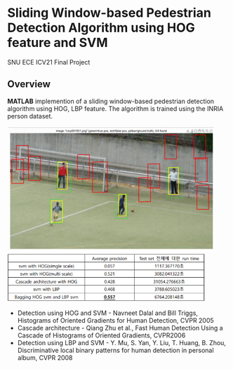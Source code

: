 # Sliding Window-based Pedestrian Detection Algorithm using HOG feature and SVM
SNU ECE ICV21 Final Project
## Overview
**MATLAB** implemention of a sliding window-based pedestrian detection algorithm using HOG, LBP feature. The algorithm is trained using the INRIA person dataset.

<img src = "src/ex1.png">

<img src = "src/table.png" width = 450>

-  Detection using HOG and SVM - Navneet Dalal and Bill Triggs, Histograms of Oriented Gradients for Human Detection,
CVPR 2005
-  Cascade architecture -  Qiang Zhu et al., Fast Human Detection Using a Cascade of Histograms of Oriented
Gradients, CVPR2006
-  Detection using LBP and SVM - Y. Mu, S. Yan, Y. Liu, T. Huang, B. Zhou, Discriminative local binary patterns for human
detection in personal album, CVPR 2008

